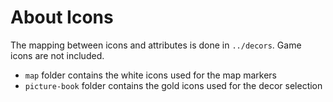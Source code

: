 # About Icons

The mapping between icons and attributes is done in `../decors`. Game icons are not included.

- `map` folder contains the white icons used for the map markers
- `picture-book` folder contains the gold icons used for the decor selection

